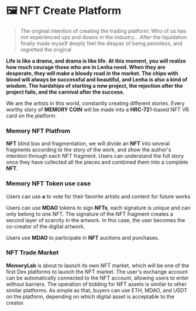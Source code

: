 # 🖼 NFT Create Platform

> The original intention of creating the trading platform: Who of us has not experienced ups and downs in the industry... After the liquidation finally made myself deeply feel the despair of being penniless, and regretted the original

**Life is like a drama, and drama is like life. At this moment, you will realize how much courage those who are in Lenha need. When they are desperate, they will make a bloody road in the market. The chips with blood will always be successful and beautiful, and Lenha is also a kind of wisdom. The hardships of starting a new project, the rejection after the project fails, and the carnival after the success.**

We are the artists in this world, constantly creating different stories. Every worthy story of **MEMORY COIN** will be made into a **HRC-72**1-based NFT VR card on the platform.

### Memory NFT Platfrom

**NFT** blind box and fragmentation, we will divide an **NFT** into several fragments according to the story of the work, and show the author's intention through each NFT fragment. Users can understand the full story once they have collected all the pieces and combined them into a complete **NFT**.



### Memory NFT Token use case

Users can use **a** to vote for their favorite artists and content for future works

Users can use **MDAO** tokens to sign **NFTs**, each signature is unique and can only belong to one NFT. The signature of the NFT fragment creates a second layer of scarcity in the artwork. In this case, the user becomes the co-creator of the digital artwork.

Users use **MDAO** to participate in **NFT** auctions and purchases.



### NFT Trade Market

**MemoryLab** is about to launch its own NFT market, which will be one of the first Dex platforms to launch the NFT market. The user's exchange account can be automatically connected to the NFT account, allowing users to enter without barriers. The operation of bidding for NFT assets is similar to other similar platforms. As simple as that, buyers can use ETH, MDAO, and USDT on the platform, depending on which digital asset is acceptable to the creator.



